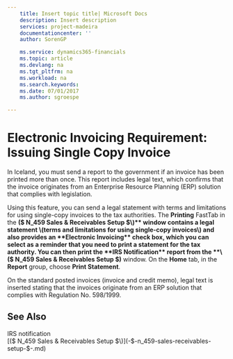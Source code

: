 ```yaml
---
    title: Insert topic title| Microsoft Docs
    description: Insert description
    services: project-madeira
    documentationcenter: ''
    author: SorenGP

    ms.service: dynamics365-financials
    ms.topic: article
    ms.devlang: na
    ms.tgt_pltfrm: na
    ms.workload: na
    ms.search.keywords:
    ms.date: 07/01/2017
    ms.author: sgroespe

---
```

# Electronic Invoicing Requirement: Issuing Single Copy Invoice
In Iceland, you must send a report to the government if an invoice has been printed more than once. This report includes legal text, which confirms that the invoice originates from an Enterprise Resource Planning \(ERP\) solution that complies with legislation.  

 Using this feature, you can send a legal statement with terms and limitations for using single-copy invoices to the tax authorities. The **Printing** FastTab in the **\($ N\_459 Sales & Receivables Setup $\)** window contains a legal statement \(terms and limitations for using single-copy invoices\) and also provides an **Electronic Invoicing** check box, which you can select as a reminder that you need to print a statement for the tax authority. You can then print the **IRS Notification** report from the **\($ N\_459 Sales & Receivables Setup $\)** window. On the **Home** tab, in the **Report** group, choose **Print Statement**.  

 On the standard posted invoices \(invoice and credit memo\), legal text is inserted stating that the invoices originate from an ERP solution that complies with Regulation No. 598\/1999.  

## See Also  
 IRS notification   
 [\($ N\_459 Sales & Receivables Setup $\)](-$-n_459-sales-receivables-setup-$-.md)

